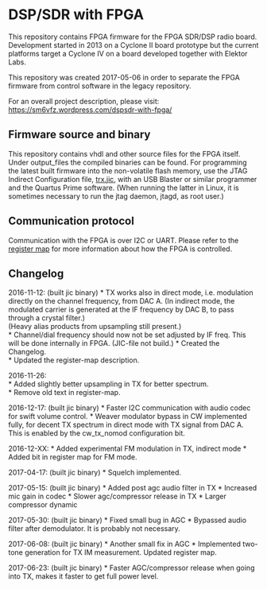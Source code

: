 # DSP/SDR with FPGA

This repository contains FPGA firmware for the FPGA SDR/DSP radio board.
Development started in 2013 on a Cyclone II board prototype but the current platforms target a Cyclone IV on a board developed together with Elektor Labs.

This repository was created 2017-05-06 in order to separate the FPGA firmware from control software in the legacy repository.

For an overall project description, please visit: https://sm6vfz.wordpress.com/dspsdr-with-fpga/

## Firmware source and binary

This repository contains vhdl and other source files for the FPGA itself. Under output_files the compiled binaries can be found. For programming the latest built firmware into the non-volatile flash memory, use the JTAG Indirect Configuration file, [trx.jic](fpga/output_files/trx.jic), with an USB Blaster or similar programmer and the Quartus Prime software. (When running the latter in Linux, it is sometimes necessary to run the jtag daemon, jtagd, as root user.) 

## Communication protocol

Communication with the FPGA is over I2C or UART.
Please refer to the [register map](/docs/register-map.org) for more information about how the FPGA is controlled.

## Changelog

2016-11-12: (built jic binary)
	* TX works also in direct mode, i.e. modulation directly on the channel frequency, from DAC A. (In indirect mode, the modulated carrier is generated at the IF frequency by DAC B, to pass through a crystal filter.)  
	(Heavy alias products from upsampling still present.)  
	* Channel/dial frequency should now not be set adjusted by IF freq. This will be done internally in FPGA. (JIC-file not build.)
	* Created the Changelog.  
	* Updated the register-map description.  
	
2016-11-26:  
	* Added slightly better upsampling in TX for better spectrum.  
	* Remove old text in register-map.  

2016-12-17: (built jic binary)
	* Faster I2C communication with audio codec for swift volume control.
	* Weaver modulator bypass in CW implemented fully, for decent TX spectrum in direct mode with TX signal from DAC A. This is enabled by the cw_tx_nomod configuration bit.

2016-12-XX: 
	* Added experimental FM modulation in TX, indirect mode
	* Added bit in register map for FM mode.

2017-04-17: (built jic binary)
	* Squelch implemented.

2017-05-15: (built jic binary)
	* Added post agc audio filter in TX
	* Increased mic gain in codec
	* Slower agc/compressor release in TX
	* Larger compressor dynamic

2017-05-30: (built jic binary)
	* Fixed small bug in AGC
	* Bypassed audio filter after demodulator. It is probably not necessary.

2017-06-08: (built jic binary)
	* Another small fix in AGC
	* Implemented two-tone generation for TX IM measurement. Updated register map.

2017-06-23: (built jic binary)
	* Faster AGC/compressor release when going into TX, makes it faster to get full power level.